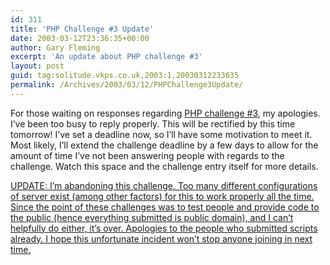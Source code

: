 ```yaml
---
id: 311
title: 'PHP Challenge #3 Update'
date: 2003-03-12T23:36:35+00:00
author: Gary Fleming
excerpt: 'An update about PHP challenge #3'
layout: post
guid: tag:solitude.vkps.co.uk,2003:1,20030312233635
permalink: /Archives/2003/03/12/PHPChallenge3Update/
---
```

For those waiting on responses regarding [PHP challenge #3](http://solitude.vkps.co.uk/News/Index.php?ArtID=20030308203558), my apologies. I&#8217;ve been too busy to reply properly. This will be rectified by this time tomorrow! I&#8217;ve set a deadline now, so I&#8217;ll have some motivation to meet it. Most likely, I&#8217;ll extend the challenge deadline by a few days to allow for the amount of time I&#8217;ve not been answering people with regards to the challenge. Watch this space and the challenge entry itself for more details.

<ins>UPDATE: I&#8217;m abandoning this challenge. Too many different configurations of server exist (among other factors) for this to work properly all the time. Since the point of these challenges was to test people and provide code to the public (hence everything submitted is public domain), and I can&#8217;t helpfully do either, it&#8217;s over. Apologies to the people who submitted scripts already. I hope this unfortunate incident won&#8217;t stop anyone joining in next time.</ins>